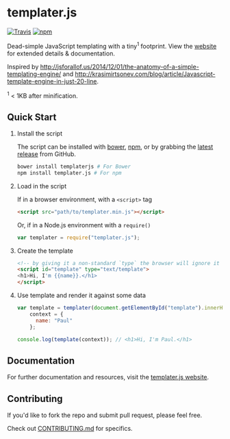 # templater.js

[![Travis](https://img.shields.io/travis/pinjasaur/templater.js/master.svg)](https://travis-ci.org/Pinjasaur/templater.js)
[![npm](https://img.shields.io/npm/l/templater.js.svg)](https://www.npmjs.com/package/templater.js)


Dead-simple JavaScript templating with a tiny<sup>1</sup> footprint. View the [website][homepage] for extended details & documentation.

Inspired by http://jsforallof.us/2014/12/01/the-anatomy-of-a-simple-templating-engine/ and http://krasimirtsonev.com/blog/article/Javascript-template-engine-in-just-20-line.

<sup>1</sup> < 1KB after minification.

## Quick Start

1. Install the script

    The script can be installed with [bower][bower], [npm][npm], or by grabbing the [latest release][latest] from GitHub.

    ```sh
    bower install templaterjs # For Bower
    npm install templater.js # For npm
    ```

2. Load in the script

    If in a browser environment, with a `<script>` tag
    ```html
    <script src="path/to/templater.min.js"></script>
    ```
    
    Or, if in a Node.js environment with a `require()`
    ```js
    var templater = require("templater.js");
    ```

3. Create the template

    ```html
    <!-- by giving it a non-standard `type` the browser will ignore it -->
    <script id="template" type="text/template">
    <h1>Hi, I'm {{name}}.</h1>
    </script>
    ```

4. Use template and render it against some data

    ```javascript
    var template = templater(document.getElementById("template").innerHTML),
        context = {
          name: "Paul"
        };

    console.log(template(context)); // <h1>Hi, I'm Paul.</h1>
    ```

## Documentation

For further documentation and resources, visit the [templater.js website][homepage].

## Contributing

If you'd like to fork the repo and submit pull request, please feel free.

Check out [CONTRIBUTING.md][CONTRIBUTING] for specifics.

[CONTRIBUTING]: https://github.com/Pinjasaur/templater.js/blob/master/CONTRIBUTING.md
[handlebars]: http://handlebarsjs.com/
[homepage]: http://pinjasaur.github.io/templater.js/
[bower]: https://bower.io/
[npm]: https://www.npmjs.com/
[latest]: https://github.com/Pinjasaur/templater.js/releases/latest
